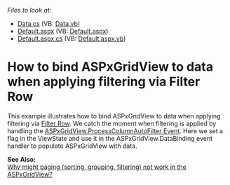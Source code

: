 <!-- default file list -->
*Files to look at*:

* [Data.cs](./CS/WebSite/App_Code/Data.cs) (VB: [Data.vb](./VB/WebSite/App_Code/Data.vb))
* [Default.aspx](./CS/WebSite/Default.aspx) (VB: [Default.aspx](./VB/WebSite/Default.aspx))
* [Default.aspx.cs](./CS/WebSite/Default.aspx.cs) (VB: [Default.aspx.vb](./VB/WebSite/Default.aspx.vb))
<!-- default file list end -->
# How to bind ASPxGridView to data when applying filtering via Filter Row


<p>This example illustrates how to bind ASPxGridView to data when applying filtering via <a href="http://documentation.devexpress.com/#AspNet/CustomDocument3684"><u>Filter Row</u></a>. We catch the moment when filtering is applied by handling the <a href="http://documentation.devexpress.com/#AspNet/DevExpressWebASPxGridViewASPxGridView_ProcessColumnAutoFiltertopic"><u>ASPxGridView.ProcessColumnAutoFilter Event</u></a>. Here we set a flag in the ViewState and use it in the ASPxGridView.DataBinding event handler to populate ASPxGridView with data.</p><p><strong>See Also:</strong><br />
<a href="https://www.devexpress.com/Support/Center/p/K18183">Why might paging (sorting, grouping, filtering) not work in the ASPxGridView?</a></p>

<br/>


